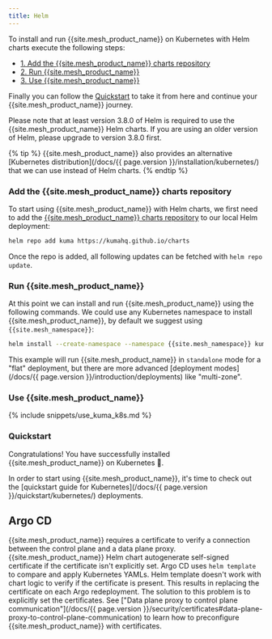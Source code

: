 ```yaml
---
title: Helm
---
```


To install and run {{site.mesh_product_name}} on Kubernetes with Helm charts execute the following steps:

* [1. Add the {{site.mesh_product_name}} charts repository](#add-the-kuma-charts-repository)
* [2. Run {{site.mesh_product_name}}](#run-kuma)
* [3. Use {{site.mesh_product_name}}](#use-kuma)

Finally you can follow the [Quickstart](#quickstart) to take it from here and continue your {{site.mesh_product_name}} journey.

Please note that at least version 3.8.0 of Helm is required to use the {{site.mesh_product_name}} Helm charts. If you are using an older version of Helm, please upgrade to version 3.8.0 first.

{% tip %}
{{site.mesh_product_name}} also provides an alternative [Kubernetes distribution](/docs/{{ page.version }}/installation/kubernetes/) that we can use instead of Helm charts.
{% endtip %}

### Add the {{site.mesh_product_name}} charts repository

To start using {{site.mesh_product_name}} with Helm charts, we first need to add the [{{site.mesh_product_name}} charts repository](https://kumahq.github.io/charts) to our local Helm deployment: 

```sh
helm repo add kuma https://kumahq.github.io/charts
```

Once the repo is added, all following updates can be fetched with `helm repo update`.

### Run {{site.mesh_product_name}}

At this point we can install and run {{site.mesh_product_name}} using the following commands. We could use any Kubernetes namespace to install {{site.mesh_product_name}}, by default we suggest using `{{site.mesh_namespace}}`:

```sh
helm install --create-namespace --namespace {{site.mesh_namespace}} kuma kuma/kuma
```

This example will run {{site.mesh_product_name}} in `standalone` mode for a "flat" deployment, but there are more advanced [deployment modes](/docs/{{ page.version }}/introduction/deployments) like "multi-zone".

### Use {{site.mesh_product_name}}

{% include snippets/use_kuma_k8s.md %}

### Quickstart

Congratulations! You have successfully installed {{site.mesh_product_name}} on Kubernetes 🚀. 

In order to start using {{site.mesh_product_name}}, it's time to check out the [quickstart guide for Kubernetes](/docs/{{ page.version }}/quickstart/kubernetes/) deployments.

## Argo CD

{{site.mesh_product_name}} requires a certificate to verify a connection between the control plane and a data plane proxy.
{{site.mesh_product_name}} Helm chart autogenerate self-signed certificate if the certificate isn't explicitly set.
Argo CD uses `helm template` to compare and apply Kubernetes YAMLs.
Helm template doesn't work with chart logic to verify if the certificate is present.
This results in replacing the certificate on each Argo redeployment.
The solution to this problem is to explicitly set the certificates.
See ["Data plane proxy to control plane communication"](/docs/{{ page.version }}/security/certificates#data-plane-proxy-to-control-plane-communication) to learn how to preconfigure {{site.mesh_product_name}} with certificates.

